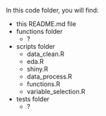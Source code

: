 In this code folder, you will find:
* this README.md file
* functions folder
  * ?
* scripts folder
  * data_clean.R
  * eda.R
  * shiny.R
  * data_process.R
  * functions.R
  * variable_selection.R
* tests folder
  * ?
